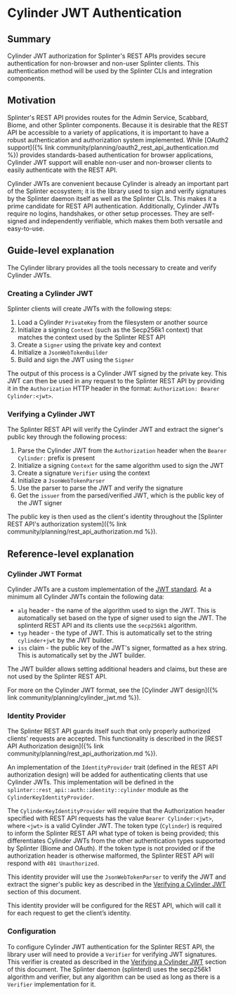# Cylinder JWT Authentication
<!--
  Copyright 2018-2021 Cargill Incorporated
  Licensed under Creative Commons Attribution 4.0 International License
  https://creativecommons.org/licenses/by/4.0/
-->

## Summary
[summary]: #summary

Cylinder JWT authorization for Splinter's REST APIs provides secure
authentication for non-browser and non-user Splinter clients. This
authentication method will be used by the Splinter CLIs and integration
components.

## Motivation
[motivation]: #motivation

Splinter's REST API provides routes for the Admin Service, Scabbard, Biome, and
other Splinter components. Because it is desirable that the REST API be
accessible to a variety of applications, it is important to have a robust
authentication and authorization system implemented. While
[OAuth2 support]({% link community/planning/oauth2_rest_api_authentication.md %})
provides standards-based authentication for browser applications, Cylinder JWT
support will enable non-user and non-browser clients to easily authenticate with
the REST API.

Cylinder JWTs are convenient because Cylinder is already an important part of
the Splinter ecosystem; it is the library used to sign and verify signatures by
the Splinter daemon itself as well as the Splinter CLIs. This makes it a prime
candidate for REST API authentication. Additionally, Cylinder JWTs require no
logins, handshakes, or other setup processes. They are self-signed and
independently verifiable, which makes them both versatile and easy-to-use.

## Guide-level explanation
[guide-level-explanation]: #guide-level-explanation

The Cylinder library provides all the tools necessary to create and verify
Cylinder JWTs.

### Creating a Cylinder JWT
[creating-a-cylinder-jwt]: #creating-a-cylinder-jwt

Splinter clients will create JWTs with the following steps:

1. Load a Cylinder `PrivateKey` from the filesystem or another source
1. Initialize a signing `Context` (such as the Secp256k1 context) that matches
   the context used by the Splinter REST API
1. Create a `Signer` using the private key and context
1. Initialize a `JsonWebTokenBuilder`
1. Build and sign the JWT using the `Signer`

The output of this process is a Cylinder JWT signed by the private key. This JWT
can then be used in any request to the Splinter REST API by providing it in the
`Authorization` HTTP header in the format: `Authorization: Bearer
Cylinder:<jwt>`.

### Verifying a Cylinder JWT
[verifying-a-cylinder-jwt]: #verifying-a-cylinder-jwt

The Splinter REST API will verify the Cylinder JWT and extract the signer's
public key through the following process:

1. Parse the Cylinder JWT from the `Authorization` header when the `Bearer
   Cylinder:` prefix is present
1. Initialize a signing `Context` for the same algorithm used to sign the JWT
1. Create a signature `Verifier` using the context
1. Initialize a `JsonWebTokenParser`
1. Use the parser to parse the JWT and verify the signature
1. Get the `issuer` from the parsed/verified JWT, which is the public key of the
   JWT signer

The public key is then used as the client's identity throughout the
[Splinter REST API's authorization system]({% link
community/planning/rest_api_authorization.md %}).

## Reference-level explanation
[reference-level-explanation]: #reference-level-explanation

### Cylinder JWT Format
[cylinder-jwt-format]: #cylinder-jwt-format

Cylinder JWTs are a custom implementation of the
[JWT standard](https://tools.ietf.org/html/rfc7519). At a minimum all Cylinder
JWTs contain the following data:

* `alg` header - the name of the algorithm used to sign the JWT. This is
  automatically set based on the type of signer used to sign the JWT. The
  splinterd REST API and its clients use the `secp256k1` algorithm.
* `typ` header - the type of JWT. This is automatically set to the string
  `cylinder+jwt` by the JWT builder.
* `iss` claim - the public key of the JWT's signer, formatted as a hex string.
  This is automatically set by the JWT builder.

The JWT builder allows setting additional headers and claims, but these are not
used by the Splinter REST API.

For more on the Cylinder JWT format, see the
[Cylinder JWT design]({% link community/planning/cylinder_jwt.md %}).

### Identity Provider
[identity-provider]: #identity-provider

The Splinter REST API guards itself such that only properly authorized clients’
requests are accepted. This functionality is described in the
[REST API Authorization design]({% link
community/planning/rest_api_authorization.md %}).

An implementation of the `IdentityProvider` trait (defined in the REST API
authorization design) will be added for authenticating clients that use Cylinder
JWTs. This implementation will be defined in the
`splinter::rest_api::auth::identity::cylinder` module as the
`CylinderKeyIdentityProvider`.

The `CylinderKeyIdentityProvider` will require that the Authorization header
specified with REST API requests has the value `Bearer Cylinder:<jwt>`, where
`<jwt>` is a valid Cylinder JWT. The token type (`Cylinder`) is required to
inform the Splinter REST API what type of token is being provided; this
differentiates Cylinder JWTs from the other authentication types supported by
Splinter (Biome and OAuth). If the token type is not provided or if the
authorization header is otherwise malformed, the Splinter REST API will respond
with `401 Unauthorized`.

This identity provider will use the `JsonWebTokenParser` to verify the JWT and
extract the signer's public key as described in the
[Verifying a Cylinder JWT](#verifying-a-cylinder-jwt) section of this document.

This identity provider will be configured for the REST API, which will call it
for each request to get the client’s identity.

### Configuration
[configuration]: #configuration

To configure Cylinder JWT authentication for the Splinter REST API, the library
user will need to provide a `Verifier` for verifying JWT signatures. This
verifier is created as described in the
[Verifying a Cylinder JWT](#verifying-a-cylinder-jwt) section of this document.
The Splinter daemon (splinterd) uses the secp256k1 algorithm and verifier, but
any algorithm can be used as long as there is a `Verifier` implementation for
it.
